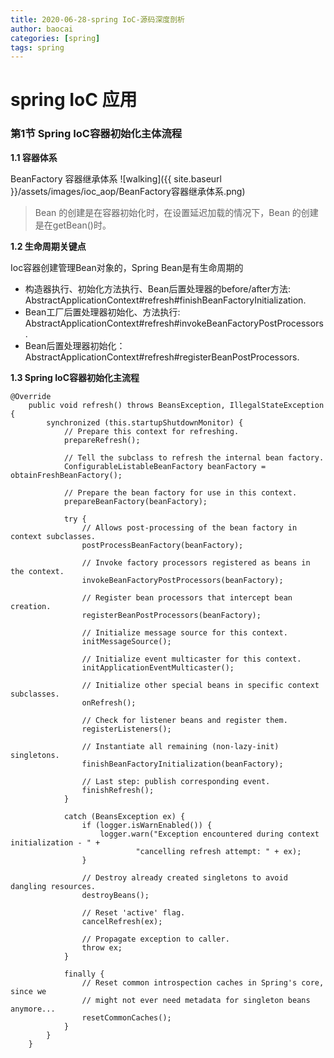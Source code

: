 ```yaml
---
title: 2020-06-28-spring IoC-源码深度剖析
author: baocai
categories: [spring]
tags: spring
---
```



# spring IoC 应用


### 第1节 Spring IoC容器初始化主体流程

 **1.1 容器体系**
 
 BeanFactory 容器继承体系
![walking]({{ site.baseurl }}/assets/images/ioc_aop/BeanFactory容器继承体系.png)

> Bean 的创建是在容器初始化时，在设置延迟加载的情况下，Bean 的创建是在getBean()时。

 **1.2 生命周期关键点**

 Ioc容器创建管理Bean对象的，Spring Bean是有生命周期的
 - 构造器执行、初始化方法执行、Bean后置处理器的before/after方法: AbstractApplicationContext#refresh#finishBeanFactoryInitialization.
 - Bean工厂后置处理器初始化、方法执行: AbstractApplicationContext#refresh#invokeBeanFactoryPostProcessors.
 - Bean后置处理器初始化：AbstractApplicationContext#refresh#registerBeanPostProcessors.

**1.3 Spring IoC容器初始化主流程**
 

``` aspectj
@Override
	public void refresh() throws BeansException, IllegalStateException {
		synchronized (this.startupShutdownMonitor) {
			// Prepare this context for refreshing.
			prepareRefresh();

			// Tell the subclass to refresh the internal bean factory.
			ConfigurableListableBeanFactory beanFactory = obtainFreshBeanFactory();

			// Prepare the bean factory for use in this context.
			prepareBeanFactory(beanFactory);

			try {
				// Allows post-processing of the bean factory in context subclasses.
				postProcessBeanFactory(beanFactory);

				// Invoke factory processors registered as beans in the context.
				invokeBeanFactoryPostProcessors(beanFactory);

				// Register bean processors that intercept bean creation.
				registerBeanPostProcessors(beanFactory);

				// Initialize message source for this context.
				initMessageSource();

				// Initialize event multicaster for this context.
				initApplicationEventMulticaster();

				// Initialize other special beans in specific context subclasses.
				onRefresh();

				// Check for listener beans and register them.
				registerListeners();

				// Instantiate all remaining (non-lazy-init) singletons.
				finishBeanFactoryInitialization(beanFactory);

				// Last step: publish corresponding event.
				finishRefresh();
			}

			catch (BeansException ex) {
				if (logger.isWarnEnabled()) {
					logger.warn("Exception encountered during context initialization - " +
							"cancelling refresh attempt: " + ex);
				}

				// Destroy already created singletons to avoid dangling resources.
				destroyBeans();

				// Reset 'active' flag.
				cancelRefresh(ex);

				// Propagate exception to caller.
				throw ex;
			}

			finally {
				// Reset common introspection caches in Spring's core, since we
				// might not ever need metadata for singleton beans anymore...
				resetCommonCaches();
			}
		}
	}
```

